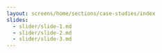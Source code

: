 ```yaml
---
layout: screens/home/sections/case-studies/index
slides:
  - slider/slide-1.md
  - slider/slide-2.md
  - slider/slide-3.md
---
```

